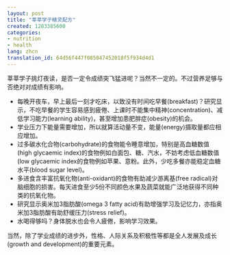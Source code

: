 ```yaml
---
layout: post
title: "莘莘学子精灵配方"
created: 1283385600
categories:
- nutrition
- health
lang: zhcn
translation_id: 64d56f447f085847452018f5f934d4d1
---
```

<!--break-->
<p>莘莘学子挑灯夜读，是否一定令成绩突飞猛进呢？当然不一定的。不过营养足够与否绝对对成绩有影响。 </p>

<ul>
<li>每晚开夜车，早上最后一刻才吃床，以致没有时间吃早餐(breakfast)？研究显示，不吃早餐的学生容易感到疲倦、上课时不能集中精神(concentration)、减低学习能力(learning ability)，甚至增加患肥胖症(obesity)的机会。 </li>
<li>学业压力下能量需要增加，所以就算活动量不变，能量(energy)摄取量都应相应增加。 </li>
<li>过多碳水化合物(carbohydrate)的食物能令睡意增加，特别是高血糖数值(high glycaemic index)的食物例如白面包、糖、汽水，不妨考虑低血糖数值(low glycaemic index的食物例如苹果、意粉。此外，少吃多餐亦能稳定血糖水平(blood sugar level)。</li>
<li>多进食含丰富抗氧化物(anti-oxidant)的食物有助减少游离基(free radical)对脑细胞的损害。每天进食至少5份不同颜色水果及蔬菜就能广泛地获得不同种类的抗氧化物。 </li>
<li>研究显示奥米加3脂肪酸(omega 3 fatty acid)有助增强学习及记忆力，亦指奥米加3脂肪酸有助舒缓压力(stress relief)。 </li>
<li>水喝得够吗？身体脱水也会令人疲倦，影响学习效果。 </li>
</ul>

<p>当然，除了学业成绩的进步外，性格、人际关系及积极性等都是全人发展及成长(growth and development)的重要元素。 </p>
